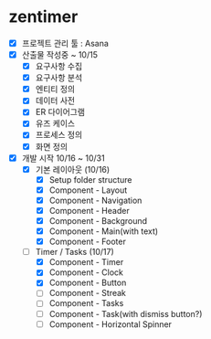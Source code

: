 # zentimer

- [x] 프로젝트 관리 툴 : Asana
- [x] 산출물 작성중 ~ 10/15
  - [x] 요구사항 수집
  - [x] 요구사항 분석
  - [x] 엔티티 정의
  - [x] 데이터 사전
  - [x] ER 다이어그램
  - [x] 유즈 케이스
  - [x] 프로세스 정의
  - [x] 화면 정의
- [x] 개발 시작 10/16 ~ 10/31
  - [x] 기본 레이아웃 (10/16)
    - [x] Setup folder structure
    - [x] Component - Layout
    - [x] Component - Navigation
    - [x] Component - Header
    - [x] Component - Background
    - [x] Component - Main(with text)
    - [x] Component - Footer
  - [ ] Timer / Tasks (10/17)
    - [x] Component - Timer
    - [x] Component - Clock
    - [x] Component - Button
    - [ ] Component - Streak
    - [ ] Component - Tasks
    - [ ] Component - Task(with dismiss button?)
    - [ ] Component - Horizontal Spinner